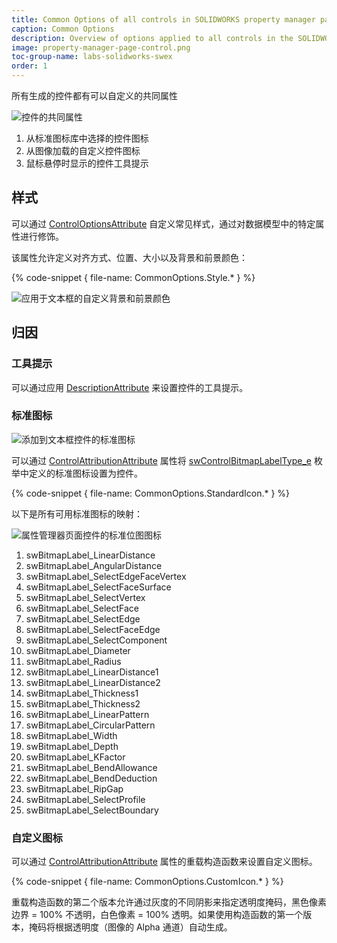 ```yaml
---
title: Common Options of all controls in SOLIDWORKS property manager page
caption: Common Options
description: Overview of options applied to all controls in the SOLIDWORKS property manager page
image: property-manager-page-control.png
toc-group-name: labs-solidworks-swex
order: 1
---
```

所有生成的控件都有可以自定义的共同属性

![控件的共同属性](property-manager-page-control.png)

1. 从标准图标库中选择的控件图标
1. 从图像加载的自定义控件图标
1. 鼠标悬停时显示的控件工具提示

## 样式

可以通过 [ControlOptionsAttribute](https://docs.codestack.net/swex/pmpage/html/T_CodeStack_SwEx_PMPage_Attributes_ControlOptionsAttribute.htm) 自定义常见样式，通过对数据模型中的特定属性进行修饰。

该属性允许定义对齐方式、位置、大小以及背景和前景颜色：

{% code-snippet { file-name: CommonOptions.Style.* } %}

![应用于文本框的自定义背景和前景颜色](textbox-foreground-background.png)

## 归因

### 工具提示

可以通过应用 [DescriptionAttribute](https://docs.microsoft.com/en-us/dotnet/api/system.componentmodel.descriptionattribute?view=netframework-4.0) 来设置控件的工具提示。

### 标准图标

![添加到文本框控件的标准图标](standard-icon-textbox.png)

可以通过 [ControlAttributionAttribute](https://docs.codestack.net/swex/pmpage/html/M_CodeStack_SwEx_PMPage_Attributes_ControlAttributionAttribute__ctor.htm) 属性将 [swControlBitmapLabelType_e](https://help.solidworks.com/2017/english/api/swconst/SolidWorks.Interop.swconst~SolidWorks.Interop.swconst.swControlBitmapLabelType_e.html?id=aff2422a1ecf4632aae3e41abe59c6fc) 枚举中定义的标准图标设置为控件。

{% code-snippet { file-name: CommonOptions.StandardIcon.* } %}

以下是所有可用标准图标的映射：

![属性管理器页面控件的标准位图图标](property-page-controls-standard-icons.png)

1. swBitmapLabel_LinearDistance
1. swBitmapLabel_AngularDistance
1. swBitmapLabel_SelectEdgeFaceVertex
1. swBitmapLabel_SelectFaceSurface
1. swBitmapLabel_SelectVertex
1. swBitmapLabel_SelectFace
1. swBitmapLabel_SelectEdge
1. swBitmapLabel_SelectFaceEdge
1. swBitmapLabel_SelectComponent
1. swBitmapLabel_Diameter
1. swBitmapLabel_Radius
1. swBitmapLabel_LinearDistance1
1. swBitmapLabel_LinearDistance2
1. swBitmapLabel_Thickness1
1. swBitmapLabel_Thickness2
1. swBitmapLabel_LinearPattern
1. swBitmapLabel_CircularPattern
1. swBitmapLabel_Width
1. swBitmapLabel_Depth
1. swBitmapLabel_KFactor
1. swBitmapLabel_BendAllowance
1. swBitmapLabel_BendDeduction
1. swBitmapLabel_RipGap
1. swBitmapLabel_SelectProfile
1. swBitmapLabel_SelectBoundary

### 自定义图标

可以通过 [ControlAttributionAttribute](https://docs.codestack.net/swex/pmpage/html/M_CodeStack_SwEx_PMPage_Attributes_ControlAttributionAttribute__ctor_1.htm) 属性的重载构造函数来设置自定义图标。

{% code-snippet { file-name: CommonOptions.CustomIcon.* } %}

重载构造函数的第二个版本允许通过灰度的不同阴影来指定透明度掩码，黑色像素边界 = 100% 不透明，白色像素 = 100% 透明。如果使用构造函数的第一个版本，掩码将根据透明度（图像的 Alpha 通道）自动生成。